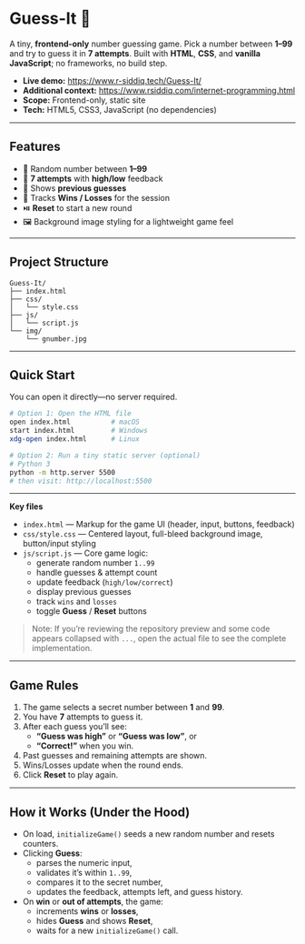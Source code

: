 # Guess-It 🎯

A tiny, **frontend-only** number guessing game. Pick a number between **1–99** and try to guess it in **7 attempts**. Built with **HTML**, **CSS**, and **vanilla JavaScript**; no frameworks, no build step.

- **Live demo:** https://www.r-siddiq.tech/Guess-It/
- **Additional context:** https://www.rsiddiq.com/internet-programming.html
- **Scope:** Frontend-only, static site
- **Tech:** HTML5, CSS3, JavaScript (no dependencies)

---

## Features

- 🔢 Random number between **1–99**
- 🧠 **7 attempts** with **high/low** feedback
- 🧾 Shows **previous guesses**
- 🏁 Tracks **Wins / Losses** for the session
- ⏯️ **Reset** to start a new round
- 🖼️ Background image styling for a lightweight game feel

---

## Project Structure

```
Guess-It/
├── index.html
├── css/
│   └── style.css
├── js/
│   └── script.js
└── img/
    └── gnumber.jpg
```

---

## Quick Start

You can open it directly—no server required.

```bash
# Option 1: Open the HTML file
open index.html          # macOS
start index.html         # Windows
xdg-open index.html      # Linux

# Option 2: Run a tiny static server (optional)
# Python 3
python -m http.server 5500
# then visit: http://localhost:5500
```

---

**Key files**  
- `index.html` — Markup for the game UI (header, input, buttons, feedback)
- `css/style.css` — Centered layout, full-bleed background image, button/input styling
- `js/script.js` — Core game logic:
  - generate random number `1..99`
  - handle guesses & attempt count
  - update feedback (`high/low/correct`)
  - display previous guesses
  - track `wins` and `losses`
  - toggle **Guess** / **Reset** buttons

> Note: If you’re reviewing the repository preview and some code appears collapsed with `...`, open the actual file to see the complete implementation.

---

## Game Rules

1. The game selects a secret number between **1** and **99**.
2. You have **7** attempts to guess it.
3. After each guess you’ll see:
   - **“Guess was high”** or **“Guess was low”**, or
   - **“Correct!”** when you win.
4. Past guesses and remaining attempts are shown.
5. Wins/Losses update when the round ends.
6. Click **Reset** to play again.

---

## How it Works (Under the Hood)

- On load, `initializeGame()` seeds a new random number and resets counters.
- Clicking **Guess**:
  - parses the numeric input,
  - validates it’s within `1..99`,
  - compares it to the secret number,
  - updates the feedback, attempts left, and guess history.
- On **win** or **out of attempts**, the game:
  - increments **wins** or **losses**,
  - hides **Guess** and shows **Reset**,
  - waits for a new `initializeGame()` call.